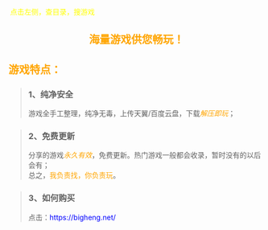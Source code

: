 <head>
          <!-- Place your kit's code here -->
          <script src="https://kit.fontawesome.com/911b022eab.js" crossorigin="anonymous"></script>
</head>

<font face="黑体"><font color=yellow><i class="fa-solid fa-arrow-left-long"></i>&nbsp;点击左侧，查目录，搜游戏<br></font></font>

<h2>  <b><font face="黑体"><center><i class="fa-brands fa-steam"></i>&nbsp;<font color=orange>海量游戏供您畅玩！<center></font></font></b></h2>
<h2><b><font face="黑体"><font color=orange>游戏特点：<br></font></font></b></h2>

><h3> 1、纯净安全</h3>
>
>游戏全手工整理，纯净无毒，上传天翼/百度云盘，下载<font color=orange>*解压即玩*</font>；


><h3> 2、免费更新</h3>
>
>分享的游戏<font color=orange>*永久有效*</font>，免费更新。热门游戏一般都会收录，暂时没有的以后会有；<br>总之，<font color=orange>我负责找，你负责玩</font>。


><h3> 3、如何购买</h3>
>点击：<font color=blue>https://bigheng.net/</font>
<!-- ><html>
>	<head>
>		<meta charset="UTF-8">
>		<style>
>			.box{
>				pointer-events: none;
>			}
>		</style>
>	</head>
>	<body>
>		<font color=cyan><a class="box" href="">https://bigheng.net/</a></font>
>	</body>
></html>
><br> -->

